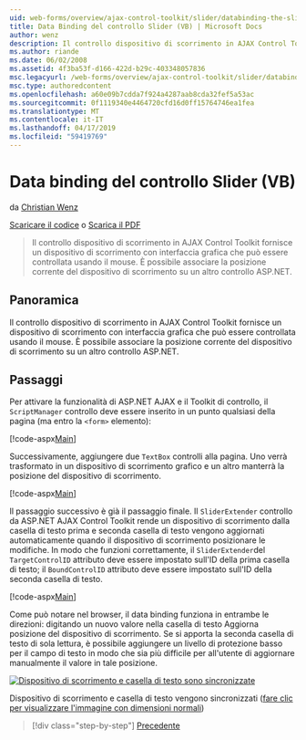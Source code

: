 ```yaml
---
uid: web-forms/overview/ajax-control-toolkit/slider/databinding-the-slider-control-vb
title: Data Binding del controllo Slider (VB) | Microsoft Docs
author: wenz
description: Il controllo dispositivo di scorrimento in AJAX Control Toolkit fornisce un dispositivo di scorrimento con interfaccia grafica che può essere controllata usando il mouse. È possibile associare la posizione corrente...
ms.author: riande
ms.date: 06/02/2008
ms.assetid: 4f3ba53f-d166-422d-b29c-403348057836
msc.legacyurl: /web-forms/overview/ajax-control-toolkit/slider/databinding-the-slider-control-vb
msc.type: authoredcontent
ms.openlocfilehash: a60e09b7cdda7f924a4287aab8cda32fef5a53ac
ms.sourcegitcommit: 0f1119340e4464720cfd16d0ff15764746ea1fea
ms.translationtype: MT
ms.contentlocale: it-IT
ms.lasthandoff: 04/17/2019
ms.locfileid: "59419769"
---
```

# <a name="databinding-the-slider-control-vb"></a>Data binding del controllo Slider (VB)

da [Christian Wenz](https://github.com/wenz)

[Scaricare il codice](http://download.microsoft.com/download/9/3/f/93f8daea-bebd-4821-833b-95205389c7d0/Slider0.vb.zip) o [Scarica il PDF](http://download.microsoft.com/download/2/d/c/2dc10e34-6983-41d4-9c08-f78f5387d32b/slider0VB.pdf)

> Il controllo dispositivo di scorrimento in AJAX Control Toolkit fornisce un dispositivo di scorrimento con interfaccia grafica che può essere controllata usando il mouse. È possibile associare la posizione corrente del dispositivo di scorrimento su un altro controllo ASP.NET.


## <a name="overview"></a>Panoramica

Il controllo dispositivo di scorrimento in AJAX Control Toolkit fornisce un dispositivo di scorrimento con interfaccia grafica che può essere controllata usando il mouse. È possibile associare la posizione corrente del dispositivo di scorrimento su un altro controllo ASP.NET.

## <a name="steps"></a>Passaggi

Per attivare la funzionalità di ASP.NET AJAX e il Toolkit di controllo, il `ScriptManager` controllo deve essere inserito in un punto qualsiasi della pagina (ma entro la `<form>` elemento):

[!code-aspx[Main](databinding-the-slider-control-vb/samples/sample1.aspx)]

Successivamente, aggiungere due `TextBox` controlli alla pagina. Uno verrà trasformato in un dispositivo di scorrimento grafico e un altro manterrà la posizione del dispositivo di scorrimento.

[!code-aspx[Main](databinding-the-slider-control-vb/samples/sample2.aspx)]

Il passaggio successivo è già il passaggio finale. Il `SliderExtender` controllo da ASP.NET AJAX Control Toolkit rende un dispositivo di scorrimento dalla casella di testo prima e seconda casella di testo vengono aggiornati automaticamente quando il dispositivo di scorrimento posizionare le modifiche. In modo che funzioni correttamente, il `SliderExtender`del `TargetControlID` attributo deve essere impostato sull'ID della prima casella di testo; il `BoundControlID` attributo deve essere impostato sull'ID della seconda casella di testo.

[!code-aspx[Main](databinding-the-slider-control-vb/samples/sample3.aspx)]

Come può notare nel browser, il data binding funziona in entrambe le direzioni: digitando un nuovo valore nella casella di testo Aggiorna posizione del dispositivo di scorrimento. Se si apporta la seconda casella di testo di sola lettura, è possibile aggiungere un livello di protezione basso per il campo di testo in modo che sia più difficile per all'utente di aggiornare manualmente il valore in tale posizione.


[![Dispositivo di scorrimento e casella di testo sono sincronizzate](databinding-the-slider-control-vb/_static/image2.png)](databinding-the-slider-control-vb/_static/image1.png)

Dispositivo di scorrimento e casella di testo vengono sincronizzati ([fare clic per visualizzare l'immagine con dimensioni normali](databinding-the-slider-control-vb/_static/image3.png))

> [!div class="step-by-step"]
> [Precedente](using-the-slider-control-with-auto-postback-vb.md)
